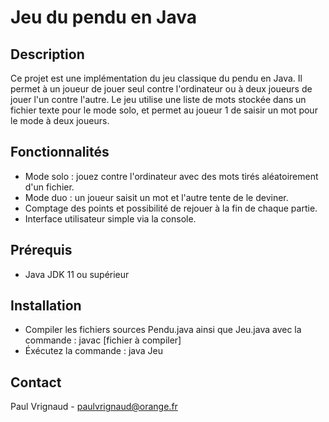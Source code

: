# Jeu du pendu en Java

## Description
Ce projet est une implémentation du jeu classique du pendu en Java.
Il permet à un joueur de jouer seul contre l'ordinateur ou à deux joueurs de jouer l'un contre l'autre.
Le jeu utilise une liste de mots stockée dans un fichier texte pour le mode solo, et permet au joueur 1 de saisir un mot pour le mode à deux joueurs.

## Fonctionnalités
- Mode solo : jouez contre l'ordinateur avec des mots tirés aléatoirement d'un fichier.
- Mode duo : un joueur saisit un mot et l'autre tente de le deviner.
- Comptage des points et possibilité de rejouer à la fin de chaque partie.
- Interface utilisateur simple via la console.

## Prérequis
- Java JDK 11 ou supérieur

## Installation
- Compiler les fichiers sources Pendu.java ainsi que Jeu.java avec la commande : javac [fichier à compiler]
- Éxécutez la commande : java Jeu

## Contact
Paul Vrignaud - paulvrignaud@orange.fr
